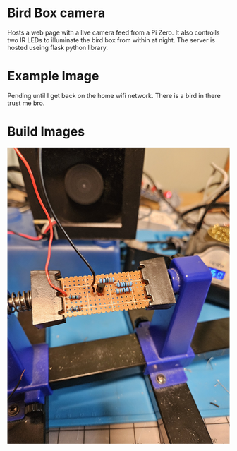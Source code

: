# Bird Box camera

Hosts a web page with a live camera feed from a Pi Zero. It also controlls two IR LEDs to illuminate the bird box from within at night. 
The server is hosted useing flask python library.

# Example Image
Pending until I get back on the home wifi network. There is a bird in there trust me bro.

# Build Images

![alt text](20250820_163142.jpg)
